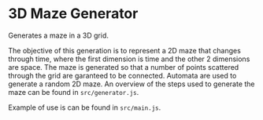 # 3D Maze Generator

Generates a maze in a 3D grid.

The objective of this generation is to represent a 2D maze that changes through time, where the first dimension is time and the other 2 dimensions are space. The maze is generated so that a number of points scattered through the grid are garanteed to be connected. Automata are used to generate a random 2D maze. An overview of the steps used to generate the maze can be found in `src/generator.js`.

Example of use is can be found in `src/main.js`.
